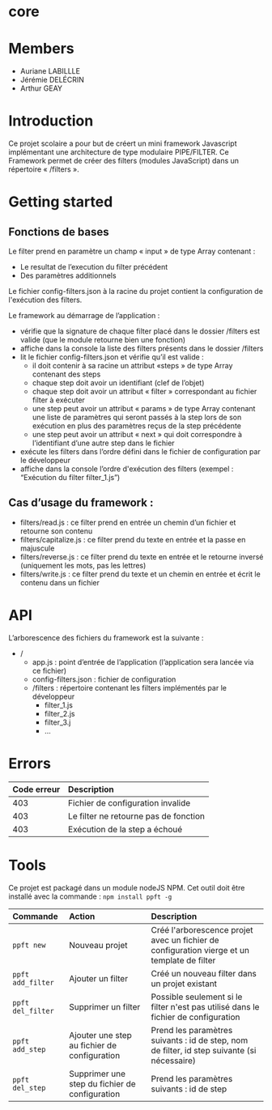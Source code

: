 # core

# Members
- Auriane LABILLLE
- Jérémie DELÉCRIN
- Arthur GEAY

# Introduction
Ce projet scolaire a pour but de créert un mini framework Javascript implémentant une architecture de type modulaire PIPE/FILTER.
Ce Framework permet de créer des filters (modules JavaScript) dans un répertoire « /filters ».

# Getting started
## Fonctions de bases
Le filter prend en paramètre un champ « input » de type Array contenant :
- Le resultat de l’execution du filter précédent
- Des paramètres additionnels

Le fichier config-filters.json à la racine du projet contient la configuration de l'exécution des filters.

Le framework au démarrage de l’application :
- vérifie que la signature de chaque filter placé dans le dossier /filters est valide (que le module retourne bien une fonction)
- affiche dans la console la liste des filters présents dans le dossier /filters
- lit le fichier config-filters.json et vérifie qu’il est valide :
    - il doit contenir à sa racine un attribut «steps » de type Array contenant des steps
    - chaque step doit avoir un identifiant (clef de l’objet)
    - chaque step doit avoir un attribut « filter » correspondant au fichier filter à exécuter
    - une step peut avoir un attribut « params » de type Array contenant une liste de paramètres qui seront passés à la step lors de son exécution en plus des paramètres reçus de la step précédente
    - une step peut avoir un attribut « next » qui doit correspondre à l’identifiant d’une autre step dans le fichier
- exécute les filters dans l’ordre défini dans le fichier de configuration par le développeur
- affiche dans la console l’ordre d'exécution des filters (exempel : “Exécution du filter filter_1.js”)

## Cas d’usage du framework :
- filters/read.js : ce filter prend en entrée un chemin d’un fichier et retourne son contenu
- filters/capitalize.js : ce filter prend du texte en entrée et la passe en majuscule
- filters/reverse.js : ce filter prend du texte en entrée et le retourne inversé (uniquement les mots, pas les lettres)
- filters/write.js : ce filter prend du texte et un chemin en entrée et écrit le contenu dans un fichier

# API
L’arborescence des fichiers du framework est la suivante :
- /
    - app.js : point d’entrée de l’application (l’application sera lancée via ce fichier)
    - config-filters.json : fichier de configuration
    - /filters : répertoire contenant les filters implémentés par le développeur
        - filter_1.js
        - filter_2.js
        - filter_3.j
        - ...

# Errors
| Code erreur | Description                           |
| :---------- | :----------                           |
| 403         | Fichier de configuration invalide     |
| 403         | Le filter ne retourne pas de fonction |
| 403         | Exécution de la step a échoué         |

# Tools
Ce projet est packagé dans un module nodeJS NPM. Cet outil doit être installé avec la commande : `npm install ppft -g`

| Commande          | Action                                         | Description                                                                                 |
| :---------------- | :--------------------------------------------- | :------------------------------------------------------------------------------------------ |
| `ppft new`        | Nouveau projet                                 | Créé l'arborescence projet avec un fichier de configuration vierge et un template de filter |
| `ppft add_filter` | Ajouter un filter                              | Créé un nouveau filter dans un projet existant                                              |
| `ppft del_filter` | Supprimer un filter                            | Possible seulement si le filter n'est pas utilisé dans le fichier de configuration          |
| `ppft add_step`   | Ajouter une step au fichier de configuration   | Prend les paramètres suivants : id de step, nom de filter, id step suivante (si nécessaire) |
| `ppft del_step`   | Supprimer une step du fichier de configuration | Prend les paramètres suivants : id de step                                                  |
